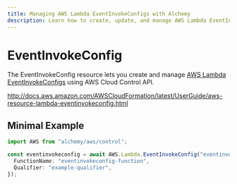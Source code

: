 ```yaml
---
title: Managing AWS Lambda EventInvokeConfigs with Alchemy
description: Learn how to create, update, and manage AWS Lambda EventInvokeConfigs using Alchemy Cloud Control.
---
```


# EventInvokeConfig

The EventInvokeConfig resource lets you create and manage [AWS Lambda EventInvokeConfigs](https://docs.aws.amazon.com/lambda/latest/userguide/) using AWS Cloud Control API.

http://docs.aws.amazon.com/AWSCloudFormation/latest/UserGuide/aws-resource-lambda-eventinvokeconfig.html

## Minimal Example

```ts
import AWS from "alchemy/aws/control";

const eventinvokeconfig = await AWS.Lambda.EventInvokeConfig("eventinvokeconfig-example", {
  FunctionName: "eventinvokeconfig-function",
  Qualifier: "example-qualifier",
});
```

